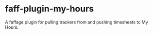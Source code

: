 # faff-plugin-my-hours
A faffage plugin for pulling trackers from and pushing timesheets to My Hours.
